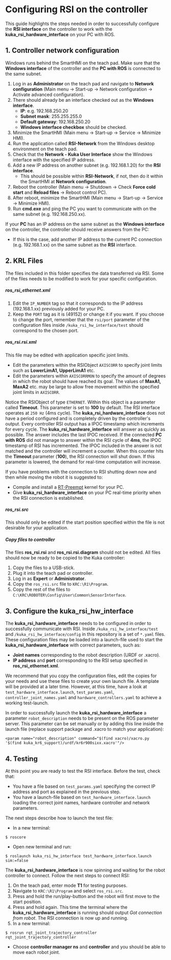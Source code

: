 # Configuring RSI on the controller

This guide highlights the steps needed in order to successfully configure the **RSI interface** on the controller to work with the **kuka_rsi_hardware_interface** on your PC with ROS.

## 1. Controller network configuration

Windows runs behind the SmartHMI on the teach pad. Make sure that the **Windows interface** of the controller and the **PC with ROS** is connected to the same subnet.

1. Log in as **Administrator** on the teach pad and navigate to **Network configuration** (Main menu -> Start-up -> Network configuration -> Activate advanced configuration).
2. There should already be an interface checked out as the **Windows interface**.
   * **IP**: e.g. 192.168.250.20
   * **Subnet mask**: 255.255.255.0
   * **Default gateway**: 192.168.250.20
   * **Windows interface checkbox** should be checked.
3. Minimize the SmartHMI (Main menu -> Start-up -> Service -> Minimize HMI).
4. Run the application called **RSI-Network** from the Windows desktop environment on the teach pad.
5. Check that the **Network - Kuka User Interface** show the Windows interface with the specified IP address.
6. Add a new IP address on another subnet (e.g. 192.168.1.20) for the **RSI interface**.
   * This should be possible within **RSI-Network**, if not, then do it within the SmartHMI at **Network configuration**.
7. Reboot the controller (Main menu -> Shutdown -> Check **Force cold start** and **Reload files** -> Reboot control PC).
8. After reboot, minimize the SmartHMI (Main menu -> Start-up -> Service -> Minimize HMI).
9. Run **cmd.exe** and ping the PC you want to communicate with on the same subnet (e.g. 192.168.250.xx).

If your **PC** has an IP address on the same subnet as the **Windows interface** on the controller, the controller should receive answers from the PC:
* If this is the case, add another IP address to the current PC connection (e.g. 192.168.1.xx) on the same subnet as the **RSI** interface.

## 2. KRL Files

The files included in this folder specifies the data transferred via RSI. Some of the files needs to be modified to work for your specific configuration.

##### ros_rsi_ethernet.xml
1. Edit the `IP_NUMBER` tag so that it corresponds to the IP address (192.168.1.xx) previously added for your PC.
2. Keep the `PORT` tag as it is (49152) or change it if you want. If you choose to change the port, remember that the `rsi/port` parameter of the configuration files inside `/kuka_rsi_hw_interface/test` should correspond to the chosen port.

##### ros_rsi.rsi.xml
This file may be edited with application specific joint limits.
* Edit the parameters within the RSIObject `AXISCORR` to specify joint limits such as **LowerLimA1, UpperLimA1** etc.
* Edit the parameters within `AXISCORRMON` to specify the amount of degrees in which the robot should have reached its goal. The values of **MaxA1, MaxA2** etc. may be large to allow free movement within the specified joint limits in `AXISCORR`.

Notice the RSIObject of type `ETHERNET`. Within this object is a parameter called **Timeout**. This parameter is set to **100** by default. The RSI interface operates at `250 Hz` (4ms cycle). The **kuka_rsi_hardware_interface** does not have a period configured and is completely driven by the controller's output. Every controller RSI output has a IPOC timestamp which increments for every cycle. The **kuka_rsi_hardware_interface** will answer as quickly as possible. The answer includes the last IPOC received. If the connected **PC with ROS** did not manage to answer within the RSI cycle of **4ms**, the IPOC timestamp of RSI has incremented. The IPOC included in the answer is not matched and the controller will increment a counter. When this counter hits the **Timeout** parameter (**100**), the RSI connection will shut down. If this parameter is lowered, the demand for real-time computation will increase.

If you have problems with the connection to RSI shutting down now and then while moving the robot it is suggested to:
* Compile and install a [RT-Preempt](https://rt.wiki.kernel.org/index.php/RT_PREEMPT_HOWTO) kernel for your PC.
* Give **kuka_rsi_hardware_interface** on your PC real-time priority when the RSI connection is established.

##### ros_rsi.src
This should only be edited if the start position specified within the file is not desirable for your application.

##### Copy files to controller
The files **ros_rsi.rsi** and **ros_rsi.rsi.diagram** should not be edited. All files should now be ready to be copied to the Kuka controller:

1. Copy the files to a USB-stick.
2. Plug it into the teach pad or controller.
3. Log in as **Expert** or **Administrator**.
4. Copy the `ros_rsi.src` file to `KRC:\R1\Program`.
5. Copy the rest of the files to `C:\KRC\ROBOTER\Config\User\Common\SensorInterface`.

## 3. Configure the kuka_rsi_hw_interface
The **kuka_rsi_hardware_interface** needs to be configured in order to successfully communicate with RSI. Inside `/kuka_rsi_hw_interface/test` and `/kuka_rsi_hw_interface/config` in this repository is a set of `*.yaml` files. These configuration files may be loaded into a launch-file used to start the **kuka_rsi_hardware_interface** with correct parameters, such as:

* **Joint names** corresponding to the robot description (URDF or .xacro).
* **IP address** and **port** corresponding to the RSI setup specified in **ros_rsi_ethernet.xml**.

We recommend that you copy the configuration files, edit the copies for your needs and use these files to create your own launch file. A template will be provided at a later time. However, at this time, have a look at `test_hardware_interface.launch`, `test_params.yaml`, `controller_joint_names.yaml` and `hardware_controllers.yaml` to achieve a working test-launch.

In order to successfully launch the **kuka_rsi_hardware_interface** a parameter `robot_description` needs to be present on the ROS parameter server. This parameter can be set manually or by adding this line inside the launch file (replace support package and .xacro to match your application):

```
<param name="robot_description" command="$(find xacro)/xacro.py '$(find kuka_kr6_support)/urdf/kr6r900sixx.xacro'"/>
```

## 4. Testing
At this point you are ready to test the RSI interface. Before the test, check that:

* You have a file based on `test_params.yaml` specifying the correct IP address and port as explained in the previous step.
* You have a launch-file based on `test_hardware_interface.launch` loading the correct joint names, hardware controller and network parameters.

The next steps describe how to launch the test file:

* In a new terminal:

```
$ roscore
```

* Open new terminal and run:

```
$ roslaunch kuka_rsi_hw_interface test_hardware_interface.launch sim:=false
```

The **kuka_rsi_hardware_interface** is now spinning and waiting for the robot controller to connect. Follow the next steps to connect RSI:

1. On the teach pad, enter mode **T1** for testing purposes.
2. Navigate to `KRC:\R1\Program` and select `ros_rsi.src`.
3. Press and hold the run/play-button and the robot will first move to the start position.
4. Press and hold again. This time the terminal where the **kuka_rsi_hardware_interface** is running should output *Got connection from robot*. The RSI connection is now up and running.
5. In a new terminal:

```
$ rosrun rqt_joint_trajectory_controller rqt_joint_trajectory_controller
```

* Choose **controller manager ns** and **controller** and you should be able to move each robot joint.

